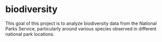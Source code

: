 # biodiversity
This goal of this project is to analyze biodiversity data from the National Parks Service, particularly around various species observed in different national park locations.
